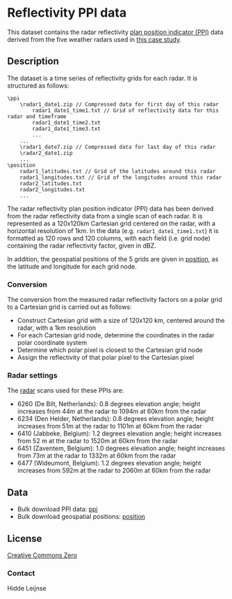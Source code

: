 # Reflectivity PPI data

This dataset contains the radar reflectivity [plan position indicator (PPI)](http://en.wikipedia.org/wiki/Plan_position_indicator) data derived from the five weather radars used in [this case study](https://github.com/enram/case-study).

## Description

The dataset is a time series of reflectivity grids for each radar. It is structured as follows:

```JS
\ppi
    \radar1_date1.zip // Compressed data for first day of this radar
        radar1_date1_time1.txt // Grid of reflectivity data for this radar and timeframe
        radar1_date1_time2.txt
        radar1_date1_time3.txt
        ...
    ...
    \radar1_date7.zip // Compressed data for last day of this radar
    \radar2_date1.zip
    ...
\position
    radar1_latitudes.txt // Grid of the latitudes around this radar
    radar1_longitudes.txt // Grid of the longitudes around this radar
    radar2_latitudes.txt
    radar2_longitudes.txt
    ...
```

The radar reflectivity plan position indicator (PPI) data has been derived from the radar reflectivity data from a single scan of each radar. It is represented as a 120x120km Cartesian grid centered on the radar, with a horizontal resolution of 1km. In the data (e.g. `radar1_date1_time1.txt`) it is formatted as 120 rows and 120 columns, with each field (i.e. grid node) containing the radar reflectivity factor, given in dBZ.

In addition, the geospatial positions of the 5 grids are given in [position](position), as the latitude and longitude for each grid node.

### Conversion

The conversion from the measured radar reflectivity factors on a polar grid to a Cartesian grid is carried out as follows:

* Construct Cartesian grid with a size of 120x120 km, centered around the radar, with a 1km resolution
* For each Cartesian grid node, determine the coordinates in the radar polar coordinate system
* Determine which polar pixel is closest to the Cartesian grid node
* Assign the reflectivity of that polar pixel to the Cartesian pixel

### Radar settings

The [radar](../radars) scans used for these PPIs are:

* 6260 (De Bilt, Netherlands): 0.8 degrees elevation angle; height increases from 44m at the radar to 1094m at 60km from the radar
* 6234 (Den Helder, Netherlands): 0.8 degrees elevation angle; height increases from 51m at the radar to 1101m at 60km from the radar
* 6410 (Jabbeke, Belgium): 1.2 degrees elevation angle; height increases from 52 m at the radar to 1520m at 60km from the radar
* 6451 (Zaventem, Belgium): 1.0 degrees elevation angle; height increases from 73m at the radar to 1332m at 60km from the radar
* 6477 (Wideumont, Belgium): 1.2 degrees elevation angle; height increases from 592m at the radar to 2060m at 60km from the radar

## Data

* Bulk download PPI data: [ppi](ppi)
* Bulk download geospatial positions: [position](position)

## License

[Creative Commons Zero](http://creativecommons.org/publicdomain/zero/1.0/)

### Contact

Hidde Leijnse
